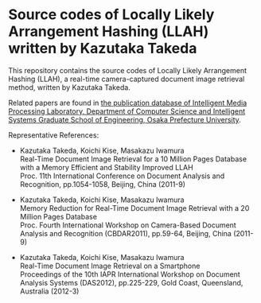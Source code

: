# Source codes of Locally Likely Arrangement Hashing (LLAH) written by Kazutaka Takeda
This repository contains the source codes of Locally Likely Arrangement Hashing (LLAH), a real-time camera-captured document image retrieval method, written by Kazutaka Takeda.

Related papers are found in [the publication database of Intelligent Media Processing Laboratory, Department of Computer Science and Intelligent Systems
Graduate School of Engineering, Osaka Prefecture University](http://www.m.cs.osakafu-u.ac.jp/cgi-bin/publication_public.cgi?func=search_result&research_field=17&lang=en).

Representative References:
<!--
- Kazutaka Takeda, koichi Kise, Masakazu Iwamura  
 Multilingual Document Image Retrieval Based on a Large-Scale Database  
 Proceedings of The 2nd China-Japan-Korea Joint Workshop on Pattern Recognition (CJKPR2010), pp.42-46, Fukuoka, Japan (2010-11)
-->

- Kazutaka Takeda, Koichi Kise, Masakazu Iwamura  
 Real-Time Document Image Retrieval for a 10 Million Pages Database with a Memory Efficient and Stability Improved LLAH  
 Proc. 11th International Conference on Document Analysis and Recognition, pp.1054-1058, Beijing, China (2011-9)

- Kazutaka Takeda, Koichi Kise, Masakazu Iwamura  
 Memory Reduction for Real-Time Document Image Retrieval with a 20 Million Pages Database  
 Proc. Fourth International Workshop on Camera-Based Document Analysis and Recognition (CBDAR2011), pp.59-64, Beijing, China (2011-9)

- Kazutaka Takeda, Koichi Kise, Masakazu Iwamura  
 Real-Time Document Image Retrieval on a Smartphone  
 Proceedings of the 10th IAPR International Workshop on Document Analysis Systems (DAS2012), pp.225-229, Gold Coast, Queensland, Australia (2012-3)
